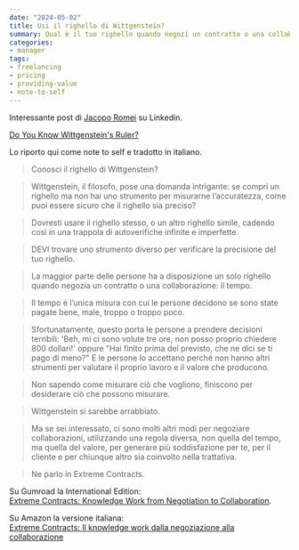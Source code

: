 ```yaml
---
date: "2024-05-02"
title: Usi il righello di Wittgenstein?
summary: Qual è il tuo righello quando negozi un contratto o una collaborazione?
categories:
- manager
tags:
- freelancing
- pricing
- providing-value
- note-to-self
---
```


Interessante post di [Jacopo Romei](https://jacoporomei.com/) su Linkedin.

[Do You Know Wittgenstein's Ruler?](https://www.linkedin.com/posts/jacoporomei_do-you-use-wittgensteins-ruler-wittgenstein-activity-7191725160930938882-oqZT/)

Lo riporto qui come note to self e tradotto in italiano.

> Conosci il righello di Wittgenstein?

> Wittgenstein, il filosofo, pose una domanda intrigante: se compri un righello ma non hai uno strumento per misurarne l’accuratezza, come puoi essere sicuro che il righello sia preciso?

> Dovresti usare il righello stesso, o un altro righello simile, cadendo così in una trappola di autoverifiche infinite e imperfette.

> DEVI trovare uno strumento diverso per verificare la precisione del tuo righello.

> La maggior parte delle persone ha a disposizione un solo righello quando negozia un contratto o una collaborazione: il tempo.

> Il tempo è l’unica misura con cui le persone decidono se sono state pagate bene, male, troppo o troppo poco.

> Sfortunatamente, questo porta le persone a prendere decisioni terribili: 'Beh, mi ci sono volute tre ore, non posso proprio chiedere 800 dollari!' oppure "Hai finito prima del previsto, che ne dici se ti pago di meno?" E le persone lo accettano perché non hanno altri strumenti per valutare il proprio lavoro e il valore che producono. 

> Non sapendo come misurare ciò che vogliono, finiscono per desiderare ciò che possono misurare.

> Wittgenstein si sarebbe arrabbiato.

> Ma se sei interessato, ci sono molti altri modi per negoziare collaborazioni, utilizzando una regola diversa, non quella del tempo, ma quella del valore, per generare più soddisfazione per te, per il cliente e per chiunque altro sia coinvolto nella trattativa.

> Ne parlo in Extreme Contracts.


Su Gumroad la International Edition:  
[Extreme Contracts: Knowledge Work from Negotiation to Collaboration](https://jacoporomei.gumroad.com/l/extremecontracts).

Su Amazon la versione italiana:  
[Extreme Contracts: Il knowledge work dalla negoziazione alla collaborazione](https://www.amazon.it/Extreme-Contracts-knowledge-negoziazione-collaborazione/dp/1973312522)


